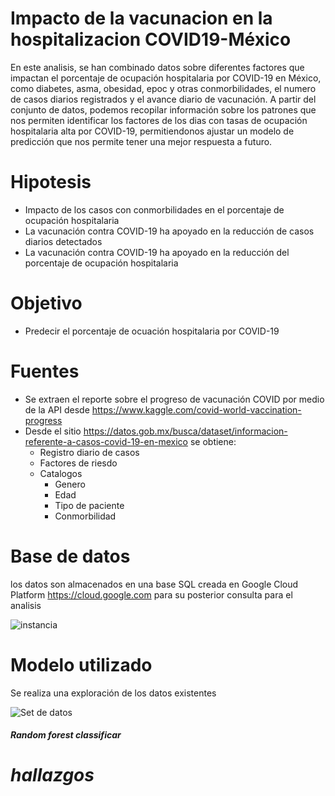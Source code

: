 # Impacto de la vacunacion en la hospitalizacion COVID19-México


En este analisis, se han combinado datos sobre diferentes factores que impactan el porcentaje de ocupación hospitalaria por COVID-19 en México, como diabetes, asma, obesidad, epoc y otras conmorbilidades, el numero de casos diarios registrados y el avance diario de vacunación. A partir del conjunto de datos, podemos recopilar información sobre los patrones que nos permiten identificar los factores de los dias con tasas de ocupación hospitalaria alta por COVID-19, permitiendonos ajustar un modelo de predicción que nos permite tener una mejor respuesta a futuro.

# Hipotesis
- Impacto de los casos con conmorbilidades en el porcentaje de ocupación hospitalaria
- La vacunación contra COVID-19 ha apoyado en la reducción de casos diarios detectados
- La vacunación contra COVID-19 ha apoyado en la reducción del porcentaje de ocupación hospitalaria


# Objetivo
- Predecir el porcentaje de ocuación hospitalaria por COVID-19


# Fuentes
- Se extraen el reporte sobre el progreso de vacunación COVID por medio de la API desde https://www.kaggle.com/covid-world-vaccination-progress
- Desde el sitio https://datos.gob.mx/busca/dataset/informacion-referente-a-casos-covid-19-en-mexico se obtiene:
  - Registro diario de casos 
  - Factores de riesdo
  - Catalogos 
    - Genero
    - Edad
    - Tipo de paciente
    - Conmorbilidad
   

# Base de datos
los datos son almacenados en una base SQL creada en  Google Cloud Platform https://cloud.google.com para su posterior consulta para el analisis

![instancia](https://user-images.githubusercontent.com/98288000/151711592-07272d69-0609-4238-89d4-57383036f0ac.PNG)


# Modelo utilizado

Se realiza una exploración de los datos existentes


![Set de datos](https://user-images.githubusercontent.com/98288000/151714381-3406d188-f1f1-47fe-9c00-a5186b241421.PNG)


<h5> Random forest classificar <h>

# hallazgos
